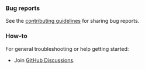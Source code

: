 ### Bug reports

See the [contributing guidelines](CONTRIBUTING.md) for sharing bug reports.

### How-to

For general troubleshooting or help getting started:

- Join [GitHub Discussions](https://github.com/coreui/bootstrap-vue/discussions).

